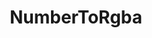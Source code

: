 ---
title: "NumberToRgba"
Icon: "palette"
weight: 3312000000000
description: "Convert an number into an cluster"
draft: false
---